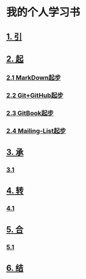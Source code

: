 # 我的个人学习书

## [1. 引](./source/begin.md)

## [2. 起](./source/part1/introduction.md)
### [2.1 MarkDown起步](./source/part1/1.md)
### [2.2 Git+GitHub起步](./source/part1/2.md)
### [2.3 GitBook起步](./source/part1/3.md)
### [2.4 Mailing-List起步](./source/part1/4.md)

## [3. 承](./source/part2/introduction.md)
### [3.1](./source/part2/1.md)

## [4. 转](./source/part3/introduction.md)
### [4.1](./source/part3/1.md)

## [5. 合](./source/part4/introduction.md)
### [5.1](./source/part4/1.md)

## [6. 结](./source/end.md)
